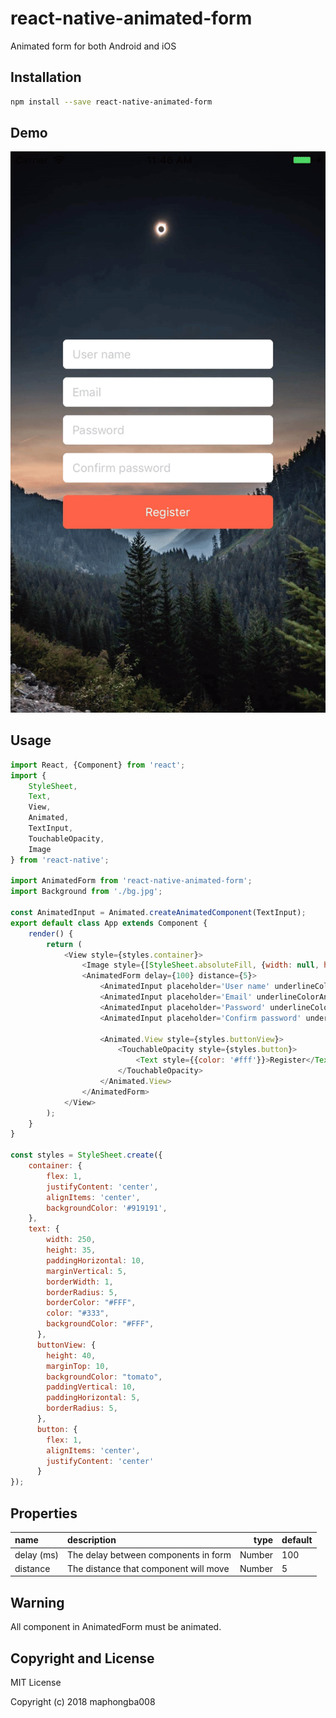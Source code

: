 # react-native-animated-form
Animated form for both Android and iOS


## Installation

```bash
npm install --save react-native-animated-form
```

## Demo
![](https://raw.githubusercontent.com/maphongba008/react-native-animated-form/master/anim.gif)

## Usage

```javascript
import React, {Component} from 'react';
import {
    StyleSheet,
    Text,
    View,
    Animated,
    TextInput,
    TouchableOpacity,
    Image
} from 'react-native';

import AnimatedForm from 'react-native-animated-form';
import Background from './bg.jpg';

const AnimatedInput = Animated.createAnimatedComponent(TextInput);
export default class App extends Component {
    render() {
        return (
            <View style={styles.container}>
                <Image style={[StyleSheet.absoluteFill, {width: null, height: null}]} source={Background} />
                <AnimatedForm delay={100} distance={5}>
                    <AnimatedInput placeholder='User name' underlineColorAndroid='transparent' style={styles.text} />
                    <AnimatedInput placeholder='Email' underlineColorAndroid='transparent' style={styles.text} />
                    <AnimatedInput placeholder='Password' underlineColorAndroid='transparent' style={styles.text} />
                    <AnimatedInput placeholder='Confirm password' underlineColorAndroid='transparent' style={styles.text} />

                    <Animated.View style={styles.buttonView}>
                        <TouchableOpacity style={styles.button}>
                            <Text style={{color: '#fff'}}>Register</Text>
                        </TouchableOpacity>
                    </Animated.View>
                </AnimatedForm>
            </View>
        );
    }
}

const styles = StyleSheet.create({
    container: {
        flex: 1,
        justifyContent: 'center',
        alignItems: 'center',
        backgroundColor: '#919191',
    },
    text: {
        width: 250,
        height: 35,
        paddingHorizontal: 10,
        marginVertical: 5,
        borderWidth: 1,
        borderRadius: 5,
        borderColor: "#FFF",
        color: "#333",
        backgroundColor: "#FFF",
      },
      buttonView: {
        height: 40,
        marginTop: 10,
        backgroundColor: "tomato",
        paddingVertical: 10,
        paddingHorizontal: 5,
        borderRadius: 5,
      },
      button: {
        flex: 1,
        alignItems: 'center',
        justifyContent: 'center'
      }
});

```

## Properties

 name                  | description                                 | type     | default
:--------------------- |:------------------------------------------- | --------:|:------------------
 delay (ms)            | The delay between components in form        |   Number | 100
 distance              | The distance that component will move       |   Number | 5

## Warning
All component in AnimatedForm must be animated.

## Copyright and License

MIT License

Copyright (c) 2018 maphongba008